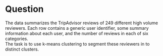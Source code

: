 # Question  
The data summarizes the TripAdvisor reviews of 249 different high volume reviewers. Each row
contains a generic user identifier, some summary information about each user, and the number of
reviews in each of six categories.  
The task is to use k-means clustering to segment these reviewers in to distinct clusters.
